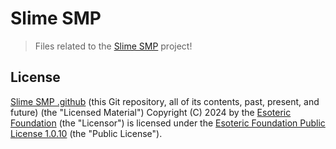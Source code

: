 # Slime SMP

> Files related to the [Slime SMP](https://github.com/SlimeSMP) project!

## License

[Slime SMP .github](https://github.com/SlimeSMP/.github) (this Git repository, all of its contents, past, present, and future) (the "Licensed Material") Copyright (C) 2024 by the [Esoteric Foundation](https://github.com/EsotericFoundation) (the "Licensor") is licensed under the [Esoteric Foundation Public License 1.0.10](./LICENSE) (the "Public License").

